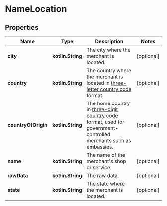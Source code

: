 
# NameLocation

## Properties
Name | Type | Description | Notes
------------ | ------------- | ------------- | -------------
**city** | **kotlin.String** | The city where the merchant is located. |  [optional]
**country** | **kotlin.String** | The country where the merchant is located in [three-letter country code](https://en.wikipedia.org/wiki/ISO_3166-1_alpha-3) format. |  [optional]
**countryOfOrigin** | **kotlin.String** | The home country in [three-digit country code](https://en.wikipedia.org/wiki/ISO_3166-1_numeric) format, used for government-controlled merchants such as embassies. |  [optional]
**name** | **kotlin.String** | The name of the merchant&#39;s shop or service. |  [optional]
**rawData** | **kotlin.String** | The raw data. |  [optional]
**state** | **kotlin.String** | The state where the merchant is located. |  [optional]



